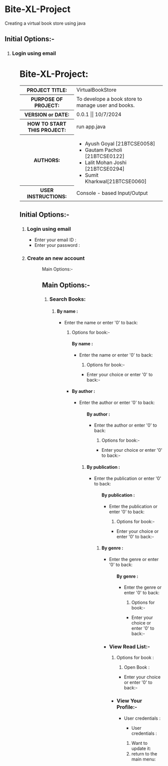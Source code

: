 # Bite-XL-Project
Creating a virtual book store using java 

## Initial Options:-
<ol>
    <li>
        <h3>Login using email</h3>
        <ul>


# <span class="heading1">Bite-XL-Project:</span>
<table>
    <tbody><tr>
        <th>PROJECT TITLE:</th>
        <td>VirtualBookStore</td></tr>
    <tr>
        <th>PURPOSE OF PROJECT:</th>
        <td> To develope a book store to manage user and books.</td></tr>
    <tr>
        <th>VERSION or DATE:</th>
        <td> 0.0.1 || 10/7/2024</td></tr>
    <tr>
        <th>HOW TO START THIS PROJECT:</th>
        <td>run app.java </td></tr>
    <tr>
        <th>AUTHORS:</th>
        <td>
            <ul>
                <li>Ayush Goyal [21BTCSE0058]</li> 
                <li>Gautam Pacholi [21BTCSE0122]</li> 
                <li>Lalit Mohan Joshi [21BTCSE0294]</li>
                <li>Sumit Kharkwal[21BTCSE0060]</li>
            </ul>
        </td>
    </tr>
    <tr>
        <th>USER INSTRUCTIONS:</th>
        <td>Console - based Input/Output </td>
    </tr>
</tbody></table>
<span style="color: cyan">
</span>





## <span class="heading1"> Initial Options:-</span>
<ol>
    <li>
        <h3>Login using email</h3>
        <ul class="io">
            <li>Enter your email ID : </li>
            <li>Enter your password : </li>
        </ul>
    </li>
    <li>
        <h3>Create an new account</h3>
        <ul>
        <ul class="
            <li>Enter your name : </li>
            <li>Enter your email ID : </li>
            <li>Enter password : </li>
        </ul>
    </li>
</ol>


## Main Options:-






## <span class="heading1">Main Options:-</span>
<ol>
    <li>
        <h3>Search Books:</h3>
        <ol>
            <li>
                <h4>By name : </h4>
                <ul>
                    <li>Enter the name or enter '0' to back: </li>
                        <ol>
                            <li>Options for book:-</li>
                        </ol>
                        <ul>
                <h4 class="choice">By name : </h4>
                <ul class="io">
                    <li>Enter the name or enter '0' to back: </li>
                        <ol class="choice">
                            <li>Options for book:-</li>
                        </ol>
                        <ul class="io">
                            <li>Enter your choice or enter '0' to back:-</li>
                        </ul>
                </ul>
            </li>
            <li>
                <h4>By author : </h4>
                <ul>
                    <li>Enter the author or enter '0' to back: </li>
                        <ol>
                <h4 class="choice">By author : </h4>
                <ul class="io">
                    <li>Enter the author or enter '0' to back: </li>
                        <ol class="choice">
                            <li>Options for book:-</li>
                        </ol>
                        <ul>
                            <li>Enter your choice or enter '0' to back:-</li>
                        </ul>
                </ul>
            </li>
            <li>
                <h4>By publication : </h4>
                <ul>
                    <li>Enter the publication or enter '0' to back: </li>
                        <ol>
                <h4 class="choice">By publication : </h4>
                <ul class="io">
                    <li>Enter the publication or enter '0' to back: </li>
                        <ol class="choice">
                            <li>Options for book:-</li>
                        </ol>
                        <ul>
                            <li>Enter your choice or enter '0' to back:-</li>
                        </ul>
                </ul>
            </li>
            <li>
                <h4>By genre : </h4>
                <ul>
                    <li>Enter the genre or enter '0' to back: </li>
                        <ol>
                <h4 class="choice">By genre : </h4>
                <ul class="io">
                    <li>Enter the genre or enter '0' to back: </li>
                        <ol class="choice">
                            <li>Options for book:-</li>
                        </ol>
                        <ul>
                            <li>Enter your choice or enter '0' to back:-</li>
                        </ul>
                </ul>
            </li>
        </ol>
    </li>
    <li>
        <h3>View Read List:-</h3>
            <ol>
                <li>Options for book : </li>
            </ol>
            <ul>
            <ol class="choice">
                <li>Open Book : </li>
            </ol>
            <ul class="io">
                <li>Enter your choice or enter '0' to back:-</li>
            </ul>
    </li>
    <li>
        <h3>View Your Profile:-</h3>
            <ul>
                <li>User credentials : </li>
            </ul>
            <ol>
            <ul class="io">
                <li>User credentials : </li>
            </ul>
            <ol class="choice">
                <li>Want to update it: </li>
                <li>return to the main menu: </li>
            </ol>
    </li>
</ol>
